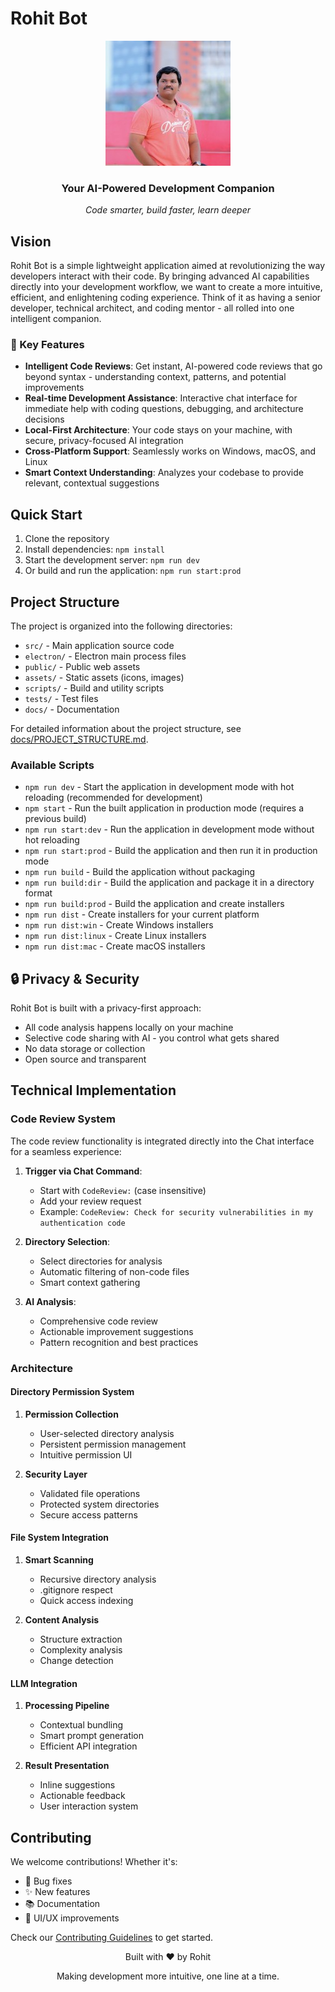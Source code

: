 # Rohit Bot

<div align="center">
  <img src="assets/icons/logo.png" alt="Rohit Bot Logo" width="200"/>
  <h3>Your AI-Powered Development Companion</h3>
  <p><em>Code smarter, build faster, learn deeper</em></p>
</div>

## Vision

Rohit Bot is a simple lightweight application aimed at revolutionizing the way developers interact with their code. By bringing advanced AI capabilities directly into your development workflow, we want to create a more intuitive, efficient, and enlightening coding experience. Think of it as having a senior developer, technical architect, and coding mentor - all rolled into one intelligent companion.

### 🌟 Key Features

- **Intelligent Code Reviews**: Get instant, AI-powered code reviews that go beyond syntax - understanding context, patterns, and potential improvements
- **Real-time Development Assistance**: Interactive chat interface for immediate help with coding questions, debugging, and architecture decisions
- **Local-First Architecture**: Your code stays on your machine, with secure, privacy-focused AI integration
- **Cross-Platform Support**: Seamlessly works on Windows, macOS, and Linux
- **Smart Context Understanding**: Analyzes your codebase to provide relevant, contextual suggestions

## Quick Start

1. Clone the repository
2. Install dependencies: `npm install`
3. Start the development server: `npm run dev`
4. Or build and run the application: `npm run start:prod`

## Project Structure

The project is organized into the following directories:

- `src/` - Main application source code
- `electron/` - Electron main process files
- `public/` - Public web assets
- `assets/` - Static assets (icons, images)
- `scripts/` - Build and utility scripts
- `tests/` - Test files
- `docs/` - Documentation

For detailed information about the project structure, see [docs/PROJECT_STRUCTURE.md](docs/PROJECT_STRUCTURE.md).

### Available Scripts

- `npm run dev` - Start the application in development mode with hot reloading (recommended for development)
- `npm start` - Run the built application in production mode (requires a previous build)
- `npm run start:dev` - Run the application in development mode without hot reloading
- `npm run start:prod` - Build the application and then run it in production mode
- `npm run build` - Build the application without packaging
- `npm run build:dir` - Build the application and package it in a directory format
- `npm run build:prod` - Build the application and create installers
- `npm run dist` - Create installers for your current platform
- `npm run dist:win` - Create Windows installers
- `npm run dist:linux` - Create Linux installers
- `npm run dist:mac` - Create macOS installers

## 🔒 Privacy & Security

Rohit Bot is built with a privacy-first approach:
- All code analysis happens locally on your machine
- Selective code sharing with AI - you control what gets shared
- No data storage or collection
- Open source and transparent

## Technical Implementation

### Code Review System

The code review functionality is integrated directly into the Chat interface for a seamless experience:

1. **Trigger via Chat Command**:
   - Start with `CodeReview:` (case insensitive)
   - Add your review request
   - Example: `CodeReview: Check for security vulnerabilities in my authentication code`

2. **Directory Selection**:
   - Select directories for analysis
   - Automatic filtering of non-code files
   - Smart context gathering

3. **AI Analysis**:
   - Comprehensive code review
   - Actionable improvement suggestions
   - Pattern recognition and best practices

### Architecture

#### Directory Permission System
1. **Permission Collection**
   - User-selected directory analysis
   - Persistent permission management
   - Intuitive permission UI

2. **Security Layer**
   - Validated file operations
   - Protected system directories
   - Secure access patterns

#### File System Integration
1. **Smart Scanning**
   - Recursive directory analysis
   - .gitignore respect
   - Quick access indexing

2. **Content Analysis**
   - Structure extraction
   - Complexity analysis
   - Change detection

#### LLM Integration
1. **Processing Pipeline**
   - Contextual bundling
   - Smart prompt generation
   - Efficient API integration

2. **Result Presentation**
   - Inline suggestions
   - Actionable feedback
   - User interaction system

## Contributing

We welcome contributions! Whether it's:
- 🐛 Bug fixes
- ✨ New features
- 📚 Documentation
- 🎨 UI/UX improvements

Check our [Contributing Guidelines](CONTRIBUTING.md) to get started.

<div align="center">
  <p>Built with ❤️ by Rohit</p>
  <p>Making development more intuitive, one line at a time.</p>
</div>